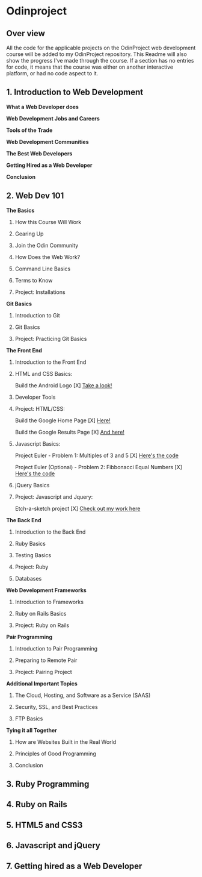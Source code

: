 # Odinproject

## Over view

All the code for the applicable projects on the OdinProject web development course will be added to my OdinProject repository.
This Readme will also show the progress I've made through the course.
If a section has no entries for code, it means that the course was either on another interactive platform, or had no code aspect to it.

## 1. Introduction to Web Development

**What a Web Developer does**

**Web Development Jobs and Careers**

**Tools of the Trade**

**Web Development Communities**

**The Best Web Developers**

**Getting Hired as a Web Developer**

**Conclusion**

## 2. Web Dev 101

**The Basics**

1. How this Course Will Work

2. Gearing Up

3. Join the Odin Community

4. How Does the Web Work?

5. Command Line Basics

6. Terms to Know

7. Project: Installations

**Git Basics**

1. Introduction to Git

2. Git Basics

3. Project: Practicing Git Basics

**The Front End**

1. Introduction to the Front End

2. HTML and CSS Basics:
    
    Build the Android Logo [X] <a href="https://github.com/OJBridger/Odinproject/tree/master/Web%20Dev%20101/Android%20Logo">Take a look!</a>
    
3. Developer Tools
            
4. Project: HTML/CSS:
    
    Build the Google Home Page [X] <a href="https://github.com/OJBridger/Odinproject/tree/master/Web%20Dev%20101/Google%20Home%20Page/Home%20Page">Here!</a>
        
    Build the Google Results Page [X] <a href="https://github.com/OJBridger/Odinproject/tree/master/Web%20Dev%20101/Google%20Home%20Page/Results%20Page">And here!</a>
           
5. Javascript Basics:

    Project Euler - Problem 1: Multiples of 3 and 5 [X] <a href="https://github.com/OJBridger/Odinproject/blob/master/Web%20Dev%20101/Javascript%20Basics/multiples.js">Here's the code</a>

    Project Euler (Optional) - Problem 2: Fibbonacci Equal Numbers [X] <a href="https://github.com/OJBridger/Odinproject/blob/master/Web%20Dev%20101/Javascript%20Basics/fibonacci.js">Here's the code</a>
    
6. jQuery Basics

7. Project: Javascript and Jquery:

    Etch-a-sketch project [X] <a href="https://github.com/OJBridger/Odinproject/tree/master/Web%20Dev%20101/Etchasketch">Check out my work here</a>
        
**The Back End**

1. Introduction to the Back End

2. Ruby Basics

3. Testing Basics

4. Project: Ruby

5. Databases

**Web Development Frameworks**

1. Introduction to Frameworks

2. Ruby on Rails Basics

3. Project: Ruby on Rails

**Pair Programming**

1. Introduction to Pair Programming

2. Preparing to Remote Pair

3. Project: Pairing Project

**Additional Important Topics**

1. The Cloud, Hosting, and Software as a Service (SAAS)

2. Security, SSL, and Best Practices

3. FTP Basics

**Tying it all Together**

1. How are Websites Built in the Real World

2. Principles of Good Programming

3. Conclusion
        
## 3. Ruby Programming

## 4. Ruby on Rails

## 5. HTML5 and CSS3

## 6. Javascript and jQuery

## 7. Getting hired as a Web Developer

